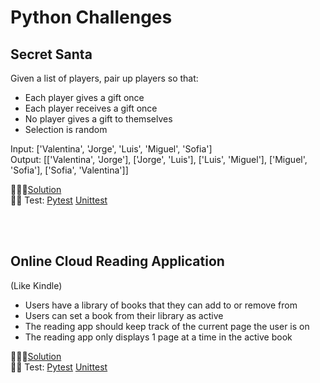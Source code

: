 # Python Challenges

## Secret Santa
Given a list of players, pair up players so that:

- Each player gives a gift once
- Each player receives a gift once
- No player gives a gift to themselves
- Selection is random

Input: ['Valentina', 'Jorge', 'Luis', 'Miguel', 'Sofia']
<br>
Output: [['Valentina', 'Jorge'], ['Jorge', 'Luis'], ['Luis', 'Miguel'], ['Miguel', 'Sofia'], ['Sofia', 'Valentina']]

👩🏻‍💻[Solution](src/secret_santa.py)
<br>
🕵🏻 Test: [Pytest](test/pytest/test_secret_santa.py) [Unittest](test/unittest/test_secret_santa_unit.py)

<br><br>
## Online Cloud Reading Application
(Like Kindle)

- Users have a library of books that they can add to or remove from
- Users can set a book from their library as active
- The reading app should keep track of the current page the user is on
- The reading app only displays 1 page at a time in the active book

👩🏻‍💻[Solution](src/reading_app.py)
<br>
🕵🏻 Test: [Pytest](test/pytest/test_reading_app.py) [Unittest](test/unittest/test_reading_app_unit.py)